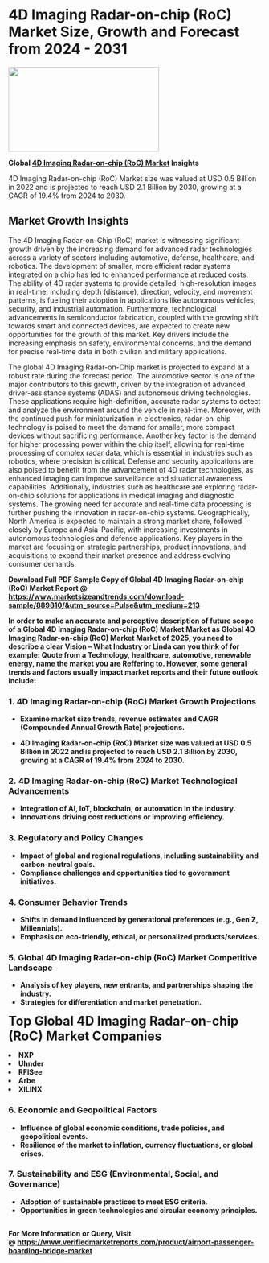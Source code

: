 <H1>4D Imaging Radar-on-chip (RoC) Market Size, Growth and Forecast from 2024 - 2031</H1><img class="aligncenter size-medium wp-image-584254" src="https://thirdeyenews.in/wp-content/uploads/2024/09/Global-Market-Research-300x168.jpeg" alt="" width="300" height="168" /><p><strong>Global&nbsp;<a href="https://www.marketsizeandtrends.com/download-sample/889810/&amp;utm_source=Pulse&amp;utm_medium=213">4D Imaging Radar-on-chip (RoC) Market</a> Insights</strong></p><p>4D Imaging Radar-on-chip (RoC) Market size was valued at USD 0.5 Billion in 2022 and is projected to reach USD 2.1 Billion by 2030, growing at a CAGR of 19.4% from 2024 to 2030.</p><p><h2>Market Growth Insights</h2> <p>The 4D Imaging Radar-on-Chip (RoC) market is witnessing significant growth driven by the increasing demand for advanced radar technologies across a variety of sectors including automotive, defense, healthcare, and robotics. The development of smaller, more efficient radar systems integrated on a chip has led to enhanced performance at reduced costs. The ability of 4D radar systems to provide detailed, high-resolution images in real-time, including depth (distance), direction, velocity, and movement patterns, is fueling their adoption in applications like autonomous vehicles, security, and industrial automation. Furthermore, technological advancements in semiconductor fabrication, coupled with the growing shift towards smart and connected devices, are expected to create new opportunities for the growth of this market. Key drivers include the increasing emphasis on safety, environmental concerns, and the demand for precise real-time data in both civilian and military applications.</p> <p><strong></strong></p> <p>The global 4D Imaging Radar-on-Chip market is projected to expand at a robust rate during the forecast period. The automotive sector is one of the major contributors to this growth, driven by the integration of advanced driver-assistance systems (ADAS) and autonomous driving technologies. These applications require high-definition, accurate radar systems to detect and analyze the environment around the vehicle in real-time. Moreover, with the continued push for miniaturization in electronics, radar-on-chip technology is poised to meet the demand for smaller, more compact devices without sacrificing performance. Another key factor is the demand for higher processing power within the chip itself, allowing for real-time processing of complex radar data, which is essential in industries such as robotics, where precision is critical. Defense and security applications are also poised to benefit from the advancement of 4D radar technologies, as enhanced imaging can improve surveillance and situational awareness capabilities. Additionally, industries such as healthcare are exploring radar-on-chip solutions for applications in medical imaging and diagnostic systems. The growing need for accurate and real-time data processing is further pushing the innovation in radar-on-chip systems. Geographically, North America is expected to maintain a strong market share, followed closely by Europe and Asia-Pacific, with increasing investments in autonomous technologies and defense applications. Key players in the market are focusing on strategic partnerships, product innovations, and acquisitions to expand their market presence and address evolving consumer demands. <p><strong></p><p><span class=""><strong>Download Full PDF Sample Copy of Global 4D Imaging Radar-on-chip (RoC) Market Report</strong> @ <a href="https://www.marketsizeandtrends.com/download-sample/889810/&amp;utm_source=Pulse&amp;utm_medium=213" target="_blank">https://www.marketsizeandtrends.com/download-sample/889810/&amp;utm_source=Pulse&amp;utm_medium=213</a></span></p><p>In order to make an accurate and perceptive description of future scope of a Global&nbsp;4D Imaging Radar-on-chip (RoC) Market Market as Global&nbsp;4D Imaging Radar-on-chip (RoC) Market Market of 2025, you need to describe a clear Vision &ndash; What Industry or Linda can you think of for example: Quote from a Technology, healthcare, automotive, renewable energy, name the market you are Reffering to. However, some general trends and factors usually impact market reports and their future outlook include:</p><h3>1.&nbsp;<strong>4D Imaging Radar-on-chip (RoC) Market Growth Projections</strong></h3><ul><li>Examine market size trends, revenue estimates and CAGR (Compounded Annual Growth Rate) projections.</li><li><p>4D Imaging Radar-on-chip (RoC) Market size was valued at USD 0.5 Billion in 2022 and is projected to reach USD 2.1 Billion by 2030, growing at a CAGR of 19.4% from 2024 to 2030.</p></li></ul><h3>2.&nbsp;<strong>4D Imaging Radar-on-chip (RoC) Market Technological Advancements</strong></h3><ul><li>Integration of AI, IoT, blockchain, or automation in the industry.</li><li>Innovations driving cost reductions or improving efficiency.</li></ul><h3>3.&nbsp;<strong>Regulatory and Policy Changes</strong></h3><ul><li>Impact of global and regional regulations, including sustainability and carbon-neutral goals.</li><li>Compliance challenges and opportunities tied to government initiatives.</li></ul><h3>4.&nbsp;<strong>Consumer Behavior Trends</strong></h3><ul><li>Shifts in demand influenced by generational preferences (e.g., Gen Z, Millennials).</li><li>Emphasis on eco-friendly, ethical, or personalized products/services.</li></ul><h3>5.&nbsp;<strong>Global 4D Imaging Radar-on-chip (RoC) Market Competitive Landscape</strong></h3><ul><li>Analysis of key players, new entrants, and partnerships shaping the industry.</li><li>Strategies for differentiation and market penetration.</li></ul><p data-pm-slice="1 1 []"><span style="color: inherit; font-family: inherit; font-size: 25px;">Top Global 4D Imaging Radar-on-chip (RoC) Market Companies</span></p><div class="" data-test-id=""><p><li>NXP</li><li> Uhnder</li><li> RFISee</li><li> Arbe</li><li> XILINX</li></p></div><h3>6.&nbsp;<strong>Economic and Geopolitical Factors</strong></h3><ul><li>Influence of global economic conditions, trade policies, and geopolitical events.</li><li>Resilience of the market to inflation, currency fluctuations, or global crises.</li></ul><h3>7.&nbsp;<strong>Sustainability and ESG (Environmental, Social, and Governance)</strong></h3><ul><li>Adoption of sustainable practices to meet ESG criteria.</li><li>Opportunities in green technologies and circular economy principles.</li></ul><h2><strong style="font-size: 14px;">For More Information or Query, Visit @&nbsp;</strong><a style="background-color: #ffffff; font-size: 14px;" href="https://www.marketsizeandtrends.com/report/4d-imaging-radar-on-chip-roc-market/" target="_blank">https://www.verifiedmarketreports.com/product/airport-passenger-boarding-bridge-market</a></h2>
